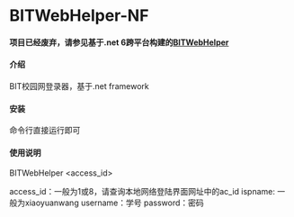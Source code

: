 # BITWebHelper-NF

#### 项目已经废弃，请参见基于.net 6跨平台构建的[BITWebHelper](https://gitee.com/ckblau/bitwebhelper)

#### 介绍

BIT校园网登录器，基于.net framework

#### 安装

命令行直接运行即可

#### 使用说明

BITWebHelper <access_id> <ispname> <username> <password>

access_id：一般为1或8，请查询本地网络登陆界面网址中的ac_id
ispname: 一般为xiaoyuanwang
username：学号
password：密码
